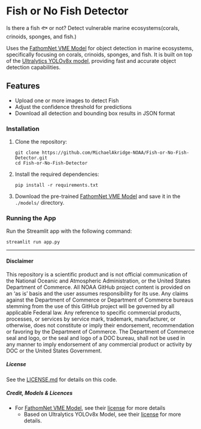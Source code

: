 # Fish or No Fish Detector
Is there a fish 🐟 or not? Detect vulnerable marine ecosystems(corals, crinoids, sponges, and fish.) 

Uses the [FathomNet VME Model](https://huggingface.co/FathomNet/vulnerable-marine-ecosystems) for object detection in marine ecosystems, specifically focusing on corals, crinoids, sponges, and fish. It is built on top of the [Ultralytics YOLOv8x model](https://github.com/ultralytics/ultralytics/), providing fast and accurate object detection capabilities.

## Features
- Upload one or more images to detect Fish
- Adjust the confidence threshold for predictions
- Download all detection and bounding box results in JSON format

### Installation
1. Clone the repository:
    ```
    git clone https://github.com/MichaelAkridge-NOAA/Fish-or-No-Fish-Detector.git
    cd Fish-or-No-Fish-Detector
    ```
2. Install the required dependencies:
    ```
    pip install -r requirements.txt
    ```
3. Download the pre-trained [FathomNet VME Model](https://huggingface.co/FathomNet/vulnerable-marine-ecosystems/blob/main/best.pt) and save it in the `./models/` directory.

### Running the App

Run the Streamlit app with the following command:
```
streamlit run app.py
```
----------
#### Disclaimer
This repository is a scientific product and is not official communication of the National Oceanic and Atmospheric Administration, or the United States Department of Commerce. All NOAA GitHub project content is provided on an ‘as is’ basis and the user assumes responsibility for its use. Any claims against the Department of Commerce or Department of Commerce bureaus stemming from the use of this GitHub project will be governed by all applicable Federal law. Any reference to specific commercial products, processes, or services by service mark, trademark, manufacturer, or otherwise, does not constitute or imply their endorsement, recommendation or favoring by the Department of Commerce. The Department of Commerce seal and logo, or the seal and logo of a DOC bureau, shall not be used in any manner to imply endorsement of any commercial product or activity by DOC or the United States Government.

##### License 
See the [LICENSE.md](./LICENSE.md) for details on this code.

##### Credit, Models & Licences
- For [FathomNet VME Model](https://huggingface.co/FathomNet/vulnerable-marine-ecosystems), see their [license](https://huggingface.co/datasets/choosealicense/licenses/blob/main/markdown/cc-by-4.0.md) for more details
    - Based on Ultralytics YOLOv8x Model, see their [license](https://github.com/ultralytics/ultralytics/blob/main/LICENSE) for more details.  

